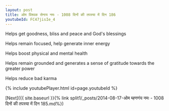```yaml
---
layout: post
title: ओम विश्वक सेनाय नमः - 1008 दिनों की तपस्या में दिन 186
youtubeId: FC47jisIe_4
---
```

 
 
Helps get goodness, bliss and peace and God's blessings
 
Helps remain focused, help generate inner energy 
 
Helps boost physical and mental health 
 
Helps remain grounded and generates a sense of gratitude towards the greater power 
 
Helps reduce bad karma
 
 
 
 


{% include youtubePlayer.html id=page.youtubeId %}
 
[Next]({{ site.baseurl }}{% link  split1/_posts/2014-08-17-ओम म्हणणंय नमः - 1008 दिनों की तपस्या में दिन 185.md%})
 
